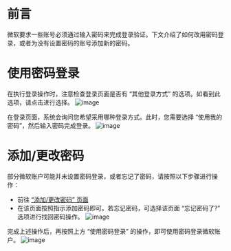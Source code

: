 # 前言
微软要求一些账号必须通过输入密码来完成登录验证。下文介绍了如何改用密码登录，或者为没有设置密码的账号添加新的密码。

# 使用密码登录
在执行登录操作时，注意检查登录页面是否有 “其他登录方式” 的选项。如看到此选项，请点击进行选择。
![image](https://s2.loli.net/2024/10/01/H2WIzxgrKuvaMim.png)

在登录页面，系统会询问您希望采用哪种登录方式。此时，您需要选择 “使用我的密码”，然后输入密码完成登录。
![image](https://s2.loli.net/2024/10/01/2lGTikXzqPMVOxY.png)

# 添加/更改密码
部分微软账户可能并未设置密码登录，或者忘记了密码，请按照以下步骤进行操作：
- 前往 [“添加/更改密码” 页面](https://account.live.com/password/Change)
- 在该页面按照指示添加密码即可。若忘记密码，可选择该页面 “忘记密码了?” 选项进行找回密码操作。
![image](https://s2.loli.net/2024/10/01/9WA1FQ6dZnGSoRe.png)

完成上述操作后，再按照上方 “使用密码登录” 的操作，即可使用密码登录微软账户。
![image](https://s2.loli.net/2024/10/01/P7RHpTqnVJ9Qk1l.png)

